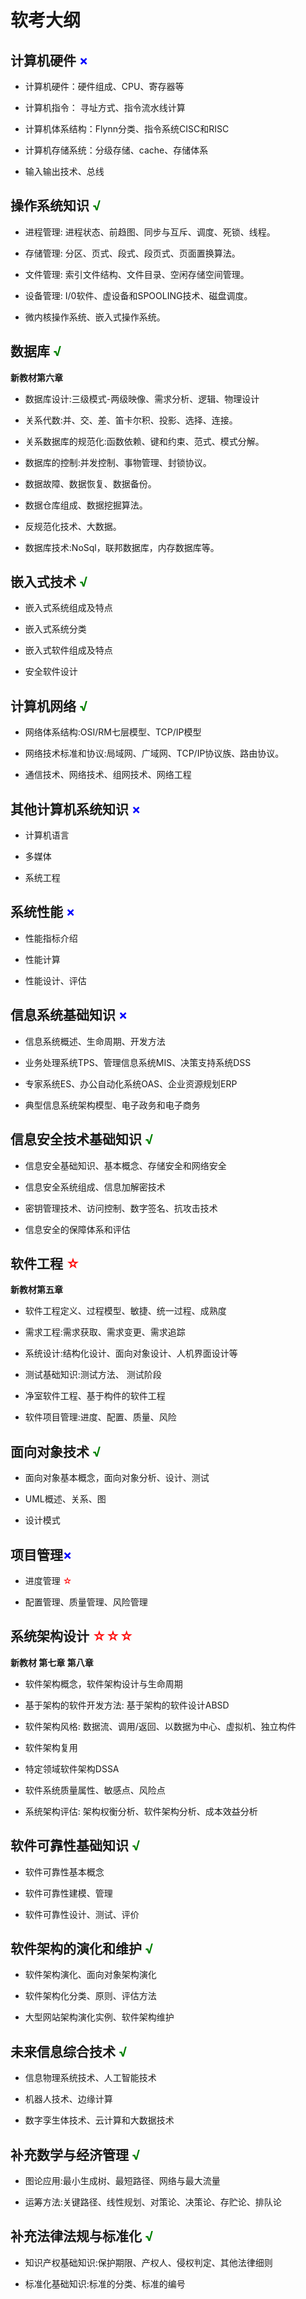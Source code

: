 # 软考大纲



## 计算机硬件 <font color = blue>×</font>

* 计算机硬件：硬件组成、CPU、寄存器等

* 计算机指令： 寻址方式、指令流水线计算

* 计算机体系结构：Flynn分类、指令系统CISC和RISC

* 计算机存储系统：分级存储、cache、存储体系
* 输入输出技术、总线



## 操作系统知识 <font color = green>√</font>

* 进程管理: 进程状态、前趋图、同步与互斥、调度、死锁、线程。

* 存储管理: 分区、页式、段式、段页式、页面置换算法。

* 文件管理: 索引文件结构、文件目录、空闲存储空间管理。

* 设备管理: I/0软件、虚设备和SPOOLING技术、磁盘调度。

* 微内核操作系统、嵌入式操作系统。

## 数据库 <font color = green>√</font>

**新教材第六章**

* 数据库设计:三级模式-两级映像、需求分析、逻辑、物理设计

* 关系代数:并、交、差、笛卡尔积、投影、选择、连接。

* 关系数据库的规范化:函数依赖、键和约束、范式、模式分解。

* 数据库的控制:并发控制、事物管理、封锁协议。

* 数据故障、数据恢复、数据备份。

* 数据仓库组成、数据挖掘算法。
* 反规范化技术、大数据。

* 数据库技术:NoSql，联邦数据库，内存数据库等。

## 嵌入式技术 <font color = green>√</font>

* 嵌入式系统组成及特点

* 嵌入式系统分类

* 嵌入式软件组成及特点

* 安全软件设计

## 计算机网络 <font color = green>√</font>

* 网络体系结构:OSI/RM七层模型、TCP/IP模型

* 网络技术标准和协议:局域网、广域网、TCP/IP协议族、路由协议。

* 通信技术、网络技术、组网技术、网络工程

## 其他计算机系统知识 <font color = blue>×</font>

* 计算机语言

* 多媒体

* 系统工程

## 系统性能 <font color = blue>×</font>

* 性能指标介绍

* 性能计算

* 性能设计、评估



## 信息系统基础知识 <font color = blue>×</font>

* 信息系统概述、生命周期、开发方法

* 业务处理系统TPS、管理信息系统MIS、决策支持系统DSS

* 专家系统ES、办公自动化系统OAS、企业资源规划ERP

* 典型信息系统架构模型、电子政务和电子商务

## 信息安全技术基础知识 <font color = green>√</font>

* 信息安全基础知识、基本概念、存储安全和网络安全

* 信息安全系统组成、信息加解密技术

* 密钥管理技术、访问控制、数字签名、抗攻击技术

* 信息安全的保障体系和评估

## 软件工程 <font color = red>☆</font>

**新教材第五章**

* 软件工程定义、过程模型、敏捷、统一过程、成熟度

* 需求工程:需求获取、需求变更、需求追踪

* 系统设计:结构化设计、面向对象设计、人机界面设计等

* 测试基础知识:测试方法、 测试阶段

* 净室软件工程、基于构件的软件工程

* 软件项目管理:进度、配置、质量、风险



## 面向对象技术 <font color = green>√</font>

* 面向对象基本概念，面向对象分析、设计、测试

* UML概述、关系、图

* 设计模式



## 项目管理<font color = blue>×</font>

* 进度管理 <font color = red>☆</font>

* 配置管理、质量管理、风险管理

## 系统架构设计 <font color = red>☆☆☆</font> 

**新教材 第七章 第八章**

* 软件架构概念，软件架构设计与生命周期

* 基于架构的软件开发方法: 基于架构的软件设计ABSD

* 软件架构风格: 数据流、调用/返回、以数据为中心、虚拟机、独立构件

* 软件架构复用

* 特定领域软件架构DSSA

* 软件系统质量属性、敏感点、风险点

* 系统架构评估: 架构权衡分析、软件架构分析、成本效益分析



## 软件可靠性基础知识 <font color = green>√</font>

* 软件可靠性基本概念

* 软件可靠性建模、管理

* 软件可靠性设计、测试、评价

## 软件架构的演化和维护 <font color = green>√</font>

* 软件架构演化、面向对象架构演化

* 软件架构化分类、原则、评估方法

* 大型网站架构演化实例、软件架构维护

## 未来信息综合技术 <font color = green>√</font>

* 信息物理系统技术、人工智能技术

* 机器人技术、边缘计算

* 数字孪生体技术、云计算和大数据技术

## 补充数学与经济管理 <font color = green>√</font>

* 图论应用:最小生成树、最短路径、网络与最大流量

* 运筹方法:关键路径、线性规划、对策论、决策论、存贮论、排队论

## 补充法律法规与标准化 <font color = green>√</font>

* 知识产权基础知识:保护期限、产权人、侵权判定、其他法律细则

* 标准化基础知识:标准的分类、标准的编号